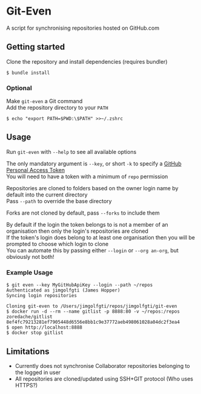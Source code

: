 # Git-Even
A script for synchronising repositories hosted on GitHub.com

## Getting started
Clone the repository and install dependencies (requires bundler)
``` console
$ bundle install
```
### Optional
Make `git-even` a Git command  
Add the repository directory to your `PATH`
``` console
$ echo "export PATH=$PWD:\$PATH" >>~/.zshrc
```

## Usage
Run `git-even` with `--help` to see all available options

The only mandatory argument is `--key`, or short `-k` to specify a [GitHub Personal Access Token](https://github.com/settings/tokens)  
You will need to have a token with a minimum of `repo` permission

Repositories are cloned to folders based on the owner login name by default into the current directory  
Pass `--path` to override the base directory

Forks are not cloned by default, pass `--forks` to include them

By default if the login the token belongs to is not a member of an organisation then only the login's repositories are cloned  
If the token's login does belong to at least one organisation then you will be prompted to choose which login to clone  
You can automate this by passing either `--login` or `--org an-org`, but obviously not both!

### Example Usage
``` console
$ git even --key MyGitHubApiKey --login --path ~/repos
Authenticated as jimgolfgti (James Hopper)
Syncing login repositories

Cloning git-even to /Users/jimgolfgti/repos/jimgolfgti/git-even
$ docker run -d --rm --name gitlist -p 8888:80 -v ~/repos:/repos zoredache/gitlist
8ef4fc79213281ef7905448d6556e8bb1c9e37772aeb498061028a04dc2f3ea4
$ open http://localhost:8888
$ docker stop gitlist
```

## Limitations
 * Currently does not synchronise Collaborator repositories belonging to the logged in user
 * All repositories are cloned/updated using SSH+GIT protocol (Who uses HTTPS?)

